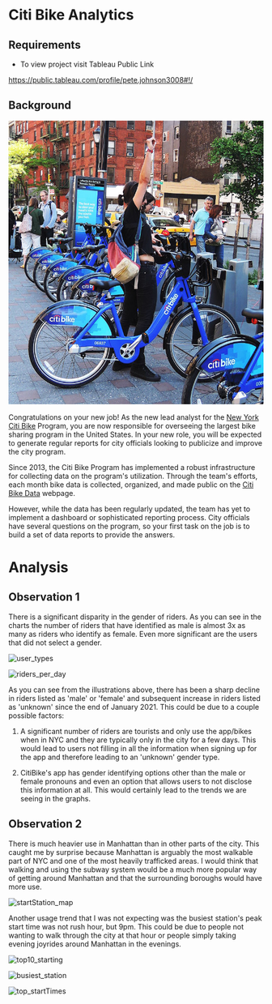 # Citi Bike Analytics

## Requirements
- To view project visit Tableau Public Link 

https://public.tableau.com/profile/pete.johnson3008#!/

## Background

![Citi-Bikes](Images/citi-bike-station-bikes.jpg)

Congratulations on your new job! As the new lead analyst for the [New York Citi Bike](https://en.wikipedia.org/wiki/Citi_Bike) Program, you are now responsible for overseeing the largest bike sharing program in the United States. In your new role, you will be expected to generate regular reports for city officials looking to publicize and improve the city program.

Since 2013, the Citi Bike Program has implemented a robust infrastructure for collecting data on the program's utilization. Through the team's efforts, each month bike data is collected, organized, and made public on the [Citi Bike Data](https://www.citibikenyc.com/system-data) webpage.

However, while the data has been regularly updated, the team has yet to implement a dashboard or sophisticated reporting process. City officials have several questions on the program, so your first task on the job is to build a set of data reports to provide the answers.

# Analysis

## Observation 1
There is a significant disparity in the gender of riders. As you can see in the charts the number of riders that have identified as male is almost 3x as many as riders who identify as female. Even more significant are the users that did not select a gender. 

![user_types](https://user-images.githubusercontent.com/74940976/118342538-91623480-b4d8-11eb-8a7a-f190bebab329.PNG)

![riders_per_day](https://user-images.githubusercontent.com/74940976/118342549-9d4df680-b4d8-11eb-9582-02cf25c4f003.PNG)

As you can see from the illustrations above, there has been a sharp decline in riders listed as 'male' or 'female' and subsequent increase in riders listed as 'unknown' since the end of January 2021. This could be due to a couple possible factors:

1. A significant number of riders are tourists and only use the app/bikes when in NYC and they are typically only in the city for a few days. This would lead to users not filling in all the information when signing up for the app and therefore leading to an 'unknown' gender type.

2. CitiBike's app has gender identifying options other than the male or female pronouns and even an option that allows users to not disclose this information at all. This would certainly lead to the trends we are seeing in the graphs.



## Observation 2
There is much heavier use in Manhattan than in other parts of the city. This caught me by surprise because Manhattan is arguably the most walkable part of NYC and one of the most heavily trafficked areas. I would think that walking and using the subway system would be a much more popular way of getting around Manhattan and that the surrounding boroughs would have more use.

![startStation_map](https://user-images.githubusercontent.com/74940976/118343142-01be8500-b4dc-11eb-87e2-b3747340f30a.PNG)


Another usage trend that I was not expecting was the busiest station's peak start time was not rush hour, but 9pm. This could be due to people not wanting to walk through the city at that hour or people simply taking evening joyrides around Manhattan in the evenings.

![top10_starting](https://user-images.githubusercontent.com/74940976/118343146-0a16c000-b4dc-11eb-8b84-273a5349d79d.PNG)


![busiest_station](https://user-images.githubusercontent.com/74940976/118343155-1438be80-b4dc-11eb-9262-b82f6189f7bf.PNG)

![top_startTimes](https://user-images.githubusercontent.com/74940976/118343158-1733af00-b4dc-11eb-89ee-1eeb3736c51b.PNG)


